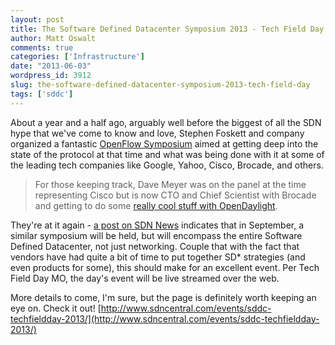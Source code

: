 ```yaml
---
layout: post
title: The Software Defined Datacenter Symposium 2013 - Tech Field Day
author: Matt Oswalt
comments: true
categories: ['Infrastructure']
date: "2013-06-03"
wordpress_id: 3912
slug: the-software-defined-datacenter-symposium-2013-tech-field-day
tags: ['sddc']
---
```



About a year and a half ago, arguably well before the biggest of all the SDN hype that we've come to know and love, Stephen Foskett and company organized a fantastic [OpenFlow Symposium](https://oswalt.dev/2011/10/review-openflow-symposium-2011-morning-session/) aimed at getting deep into the state of the protocol at that time and what was being done with it at some of the leading tech companies like Google, Yahoo, Cisco, Brocade, and others.

> For those keeping track, Dave Meyer was on the panel at the time representing Cisco but is now CTO and Chief Scientist with Brocade and getting to do some [really cool stuff with OpenDaylight](http://searchsdn.techtarget.com/news/2240183332/Keeping-OpenDaylight-truly-open-QA-with-Brocades-Dave-Meyer).

They're at it again - [a post on SDN News](https://www.sdxcentral.com/articles/featured/sddc13-videos-slides-download/2013/09/) indicates that in September, a similar symposium will be held, but will encompass the entire Software Defined Datacenter, not just networking. Couple that with the fact that vendors have had quite a bit of time to put together SD* strategies (and even products for some), this should make for an excellent event. Per Tech Field Day MO, the day's event will be live streamed over the web.

More details to come, I'm sure, but the page is definitely worth keeping an eye on. Check it out!
[http://www.sdncentral.com/events/sddc-techfieldday-2013/](http://www.sdncentral.com/events/sddc-techfieldday-2013/)
